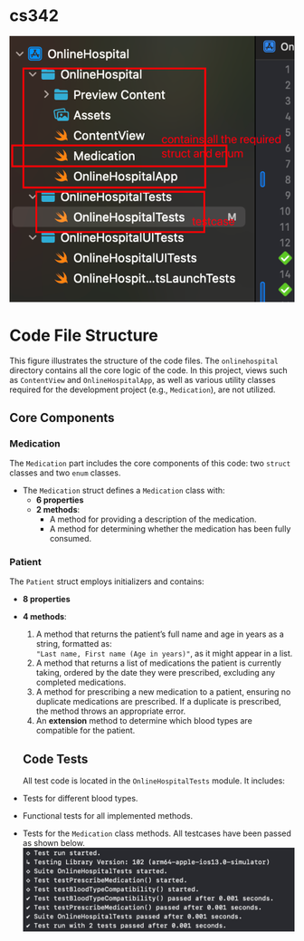 # cs342
![image](img.jpg)
# Code File Structure
This figure illustrates the structure of the code files. The `onlinehospital` directory contains all the core logic of the code. In this project, views such as `ContentView` and `OnlineHospitalApp`, as well as various utility classes required for the development project (e.g., `Medication`), are not utilized.

## Core Components

### Medication
The `Medication` part includes the core components of this code: two `struct` classes and two `enum` classes.

- The `Medication` struct defines a `Medication` class with:
  - **6 properties**
  - **2 methods**:
    - A method for providing a description of the medication.
    - A method for determining whether the medication has been fully consumed.

### Patient
The `Patient` struct employs initializers and contains:

- **8 properties**
- **4 methods**:
  1. A method that returns the patient’s full name and age in years as a string, formatted as:  
     `"Last name, First name (Age in years)"`, as it might appear in a list.
  2. A method that returns a list of medications the patient is currently taking, ordered by the date they were prescribed, excluding any completed medications.
  3. A method for prescribing a new medication to a patient, ensuring no duplicate medications are prescribed. If a duplicate is prescribed, the method throws an appropriate error.
  4. An **extension** method to determine which blood types are compatible for the patient.

  ## Code Tests
  All test code is located in the `OnlineHospitalTests` module. It includes:

- Tests for different blood types.
- Functional tests for all implemented methods.
- Tests for the `Medication` class methods.
  All testcases have been passed as shown below.
  ![image](test.jpg)
